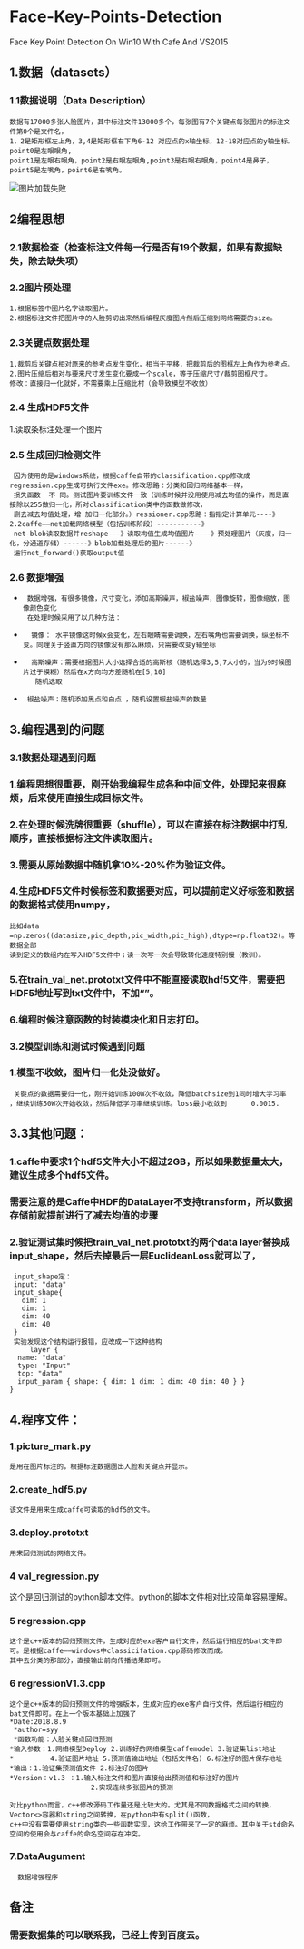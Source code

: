 # Face-Key-Points-Detection
Face Key Point Detection  On Win10 With Cafe And VS2015

## 1.数据（datasets）
### 1.1数据说明（Data Description）
    数据有17000多张人脸图片，其中标注文件13000多个，每张图有7个关键点每张图片的标注文件第0个是文件名，
    1，2是矩形框左上角，3,4是矩形框右下角6-12 对应点的x轴坐标，12-18对应点的y轴坐标。point0是左眼眼角,
    point1是左眼右眼角，point2是右眼左眼角,point3是右眼右眼角，point4是鼻子，point5是左嘴角，point6是右嘴角。
![图片加载失败](https://github.com/thehappysheep/Face-Key-Points-Detection-/blob/master/example.jpg)
## 2编程思想
### 2.1数据检查（检查标注文件每一行是否有19个数据，如果有数据缺失，除去缺失项）
### 2.2图片预处理
    1.根据标签中图片名字读取图片。
    2.根据标注文件把图片中的人脸剪切出来然后编程灰度图片然后压缩到网络需要的size。
### 2.3关键点数据处理
    1.裁剪后关键点相对原来的参考点发生变化，相当于平移，把裁剪后的图框左上角作为参考点。
    2.图片压缩后相对与要来尺寸发生变化要成一个scale，等于压缩尺寸/裁剪图框尺寸。
    修改：直接归一化就好，不需要乘上压缩此村（会导致模型不收敛）
### 2.4 生成HDF5文件
1.读取条标注处理一个图片
### 2.5 生成回归检测文件
     因为使用的是windows系统，根据caffe自带的classification.cpp修改成regression.cpp生成可执行文件exe。修改思路：分类和回归网络基本一样，
     损失函数  不 同。测试图片要训练文件一致（训练时候并没用使用减去均值的操作，而是直接除以255做归一化，所对classification类中的函数做修改，
     删去减去均值处理，增 加归一化部分。）ressioner.cpp思路：指指定计算单元----》2.2caffe——net加载网络模型（包括训练阶段）-----------》
     net-blob读取数据并reshape---》读取均值生成均值图片----》预处理图片（灰度，归一化，分通道存储）------》blob加载处理后的图片------》
     运行net_forward()获取output值
### 2.6 数据增强
*      数据增强，有很多镜像，尺寸变化，添加高斯噪声，椒盐噪声，图像旋转，图像缩放，图像颜色变化
       在处理时候采用了以几种方法：
*       镜像： 水平镜像这时候x会变化，左右眼睛需要调换，左右嘴角也需要调换，纵坐标不变。同理关于竖直方向的镜像没有那么麻烦，只需要改变y轴坐标
*       高斯噪声：需要根据图片大小选择合适的高斯核（随机选择3,5,7大小的，当为9时候图片过于模糊）然后在x方向均方差随机在[5,10]
         随机选取
*      椒盐噪声：随机添加黑点和白点 ，随机设置椒盐噪声的数量

## 3.编程遇到的问题
### 3.1数据处理遇到问题
### 1.编程思想很重要，刚开始我编程生成各种中间文件，处理起来很麻烦，后来使用直接生成目标文件。
### 2.在处理时候洗牌很重要（shuffle），可以在直接在标注数据中打乱顺序，直接根据标注文件读取图片。
### 3.需要从原始数据中随机拿10%-20%作为验证文件。
### 4.生成HDF5文件时候标签和数据要对应，可以提前定义好标签和数据的数据格式使用numpy，
    比如data =np.zeros((datasize,pic_depth,pic_width,pic_high),dtype=np.float32)。等数据全部
    读到定义的数组内在写入HDF5文件中；读一次写一次会导致转化速度特别慢（教训）。
### 5.在train_val_net.prototxt文件中不能直接读取hdf5文件，需要把HDF5地址写到txt文件中，不加“”。
### 6.编程时候注意函数的封装模块化和日志打印。
### 3.2模型训练和测试时候遇到问题
### 1.模型不收敛，图片归一化处没做好。
     关键点的数据需要归一化，刚开始训练100W次不收敛，降低batchsize到1同时增大学习率 ，继续训练50W次开始收敛，然后降低学习率继续训练。loss最小收敛到      0.0015.
## 3.3其他问题：
### 1.caffe中要求1个hdf5文件大小不超过2GB，所以如果数据量太大，建议生成多个hdf5文件。
### 需要注意的是Caffe中HDF的DataLayer不支持transform，所以数据存储前就提前进行了减去均值的步骤
### 2.验证测试集时候把train_val_net.prototxt的两个data layer替换成input_shape，然后去掉最后一层EuclideanLoss就可以了，
     input_shape定：
     input: "data"
     input_shape{
       dim: 1
       dim: 1
       dim: 40
       dim: 40
     }
     实验发现这个结构运行报错，应改成一下这种结构
         layer {
      name: "data"
      type: "Input"
      top: "data"
      input_param { shape: { dim: 1 dim: 1 dim: 40 dim: 40 } }
    }
## 4.程序文件： 
### 1.picture_mark.py
    是用在图片标注的，根据标注数据圈出人脸和关键点并显示。
### 2.create_hdf5.py
    该文件是用来生成caffe可读取的hdf5的文件。
### 3.deploy.prototxt
    用来回归测试的网络文件。
### 4 val_regression.py
   这个是回归测试的python脚本文件。python的脚本文件相对比较简单容易理解。
### 5 regression.cpp
    这个是c++版本的回归预测文件，生成对应的exe客户自行文件，然后运行相应的bat文件即可。是根据caffe——windows中classicifation.cpp源码修改而成。
    其中去分类的那部分，直接输出前向传播结果即可。
### 6 regressionV1.3.cpp
    这个是c++版本的回归预测文件的增强版本，生成对应的exe客户自行文件，然后运行相应的bat文件即可。在上一个版本基础上加强了
    *Date:2018.8.9
     *author=syy
     *函数功能：人脸关键点回归预测
    *输入参数：1.网络模型Deploy 2.训练好的网络模型caffemodel 3.验证集list地址
    *         4.验证图片地址 5.预测值输出地址（包括文件名) 6.标注好的图片保存地址
    *输出：1.验证集预测值文件 2.标注好的图片
    *Version：v1.3 ：1.输入标注文件和图片直接给出预测值和标注好的图片
                        2.实现连续多张图片的预测
                        
    对比python而言，c++修改源码工作量还是比较大的。尤其是不同数据格式之间的转换，Vector<>容器和string之间转换，在python中有split()函数，
    c++中没有需要使用string类的一些函数实现，这给工作带来了一定的麻烦。其中关于std命名空间的使用会与caffe的命名空间存在冲突。
### 7.DataAugument
      数据增强程序
## 备注
### 需要数据集的可以联系我，已经上传到百度云。

